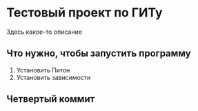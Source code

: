 # Тестовый проект по ГИТу


Здесь какое-то описание

## Что нужно, чтобы запустить программу

1. Установить Питон
1. Установить зависимости


## Четвертый коммит
